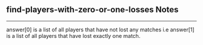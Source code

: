 <h2>find-players-with-zero-or-one-losses Notes</h2><hr>answer[0] is a list of all players that have not lost any matches i.e 
answer[1] is a list of all players that have lost exactly one match.